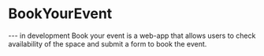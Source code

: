 # BookYourEvent

--- in development
Book your event is a web-app that allows users to check availability of the space and submit a form to book the event.
